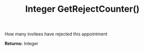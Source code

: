 ﻿---
uid: crmscript_ref_NSAppointmentEntity_GetRejectCounter
title: Integer GetRejectCounter()
intellisense: NSAppointmentEntity.GetRejectCounter
keywords: NSAppointmentEntity, GetRejectCounter
so.topic: reference
---

How many invitees have rejected this appointment

**Returns:** Integer


